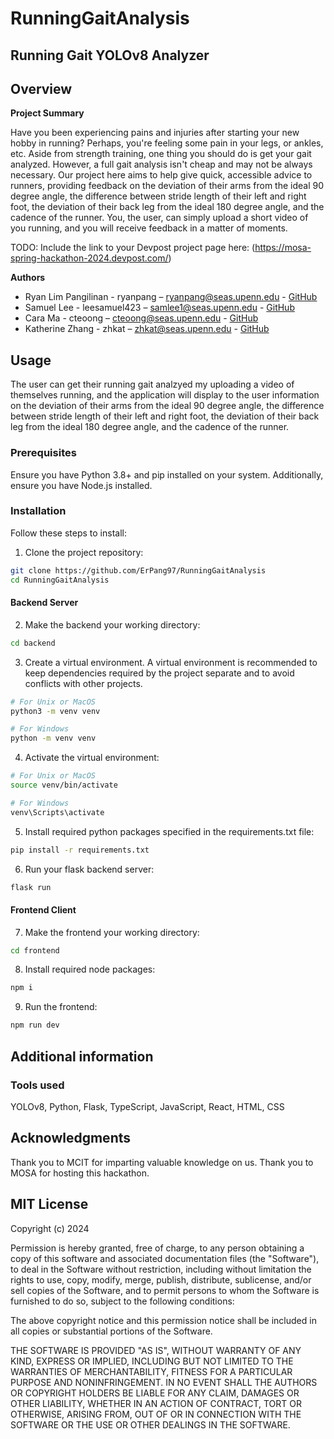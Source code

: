 # RunningGaitAnalysis


## **Running Gait YOLOv8 Analyzer**


## **Overview**

**Project Summary**
 
 Have you been experiencing pains and injuries after starting your new hobby
 in running? Perhaps, you're feeling some pain in your legs, or ankles, etc.
 Aside from strength training, one thing you should do is get your gait
 analyzed. However, a full gait analysis isn't cheap and may not be always 
 necessary. Our project here aims to help give quick, accessible advice to runners, 
 providing feedback on the deviation of their arms from the ideal 90 degree angle,
 the difference between stride length of their left and right foot, the 
 deviation of their back leg from the ideal 180 degree angle, and the cadence
 of the runner. You, the user, can simply upload a short video of you running, and
 you will receive feedback in a matter of moments. 

 TODO:
 Include the link to your Devpost project page here: 
 (https://mosa-spring-hackathon-2024.devpost.com/)

**Authors**

- Ryan Lim Pangilinan - ryanpang – ryanpang@seas.upenn.edu - [GitHub](https://github.com/ErPang97)
- Samuel Lee - leesamuel423 – samlee1@seas.upenn.edu - [GitHub](https://github.com/leesamuel423)
- Cara Ma - cteoong – cteoong@seas.upenn.edu - [GitHub](https://github.com/carateoong)
- Katherine Zhang - zhkat – zhkat@seas.upenn.edu - [GitHub](https://github.com/zhkat)


## **Usage**

The user can get their running gait analzyed my uploading a video of themselves running, and the application will display to the user information on the deviation of their arms from the ideal 90 degree angle,
the difference between stride length of their left and right foot, the 
deviation of their back leg from the ideal 180 degree angle, and the cadence
of the runner.

### **Prerequisites** 

Ensure you have Python 3.8+ and pip installed on your system. Additionally,
ensure you have Node.js installed.

### **Installation**

Follow these steps to install:

1. Clone the project repository:

```bash
git clone https://github.com/ErPang97/RunningGaitAnalysis
cd RunningGaitAnalysis
```

#### Backend Server
2. Make the backend your working directory:
```bash
cd backend
```

3. Create a virtual environment. A virtual environment is recommended to keep dependencies required by the project separate and to avoid conflicts with other projects.

```bash
# For Unix or MacOS
python3 -m venv venv

# For Windows
python -m venv venv
```

4. Activate the virtual environment:

```bash
# For Unix or MacOS
source venv/bin/activate

# For Windows
venv\Scripts\activate
```

5. Install required python packages specified in the requirements.txt file:

```bash
pip install -r requirements.txt
```

6. Run your flask backend server:
```bash
flask run
```

#### Frontend Client
7. Make the frontend your working directory:
```bash
cd frontend
```

8. Install required node packages:
```bash
npm i
```

9. Run the frontend:
```bash
npm run dev
```

## **Additional information**

### **Tools used**

YOLOv8, Python, Flask, TypeScript, JavaScript, React, HTML, CSS

## **Acknowledgments**

Thank you to MCIT for imparting valuable knowledge on us. Thank you to MOSA for hosting this hackathon. 

## MIT License
Copyright (c) 2024

Permission is hereby granted, free of charge, to any person obtaining a copy
of this software and associated documentation files (the "Software"), to deal
in the Software without restriction, including without limitation the rights
to use, copy, modify, merge, publish, distribute, sublicense, and/or sell
copies of the Software, and to permit persons to whom the Software is
furnished to do so, subject to the following conditions:

The above copyright notice and this permission notice shall be included in all
copies or substantial portions of the Software.

THE SOFTWARE IS PROVIDED "AS IS", WITHOUT WARRANTY OF ANY KIND, EXPRESS OR
IMPLIED, INCLUDING BUT NOT LIMITED TO THE WARRANTIES OF MERCHANTABILITY,
FITNESS FOR A PARTICULAR PURPOSE AND NONINFRINGEMENT. IN NO EVENT SHALL THE
AUTHORS OR COPYRIGHT HOLDERS BE LIABLE FOR ANY CLAIM, DAMAGES OR OTHER
LIABILITY, WHETHER IN AN ACTION OF CONTRACT, TORT OR OTHERWISE, ARISING FROM,
OUT OF OR IN CONNECTION WITH THE SOFTWARE OR THE USE OR OTHER DEALINGS IN THE
SOFTWARE.

